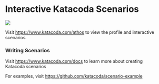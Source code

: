 # Interactive Katacoda Scenarios

[![](http://shields.katacoda.com/katacoda/athos/count.svg)](https://www.katacoda.com/athos "Get your profile on Katacoda.com")

Visit https://www.katacoda.com/athos to view the profile and interactive scenarios

### Writing Scenarios
Visit https://www.katacoda.com/docs to learn more about creating Katacoda scenarios

For examples, visit https://github.com/katacoda/scenario-example
